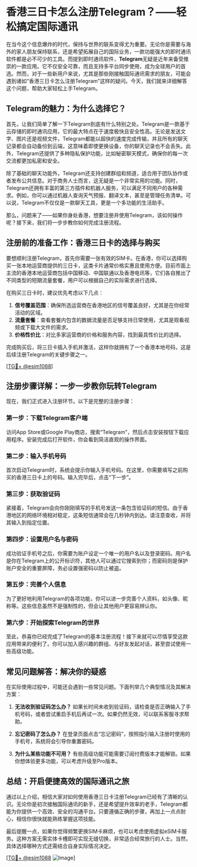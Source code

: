 # 香港三日卡怎么注册Telegram？——轻松搞定国际通讯

在当今这个信息爆炸的时代，保持与世界的联系变得尤为重要。无论你是需要与海外的家人朋友保持联系，还是希望拓展自己的国际业务，一款功能强大的即时通讯软件都是必不可少的工具。而提到即时通讯软件，**Telegram**无疑是近年来备受推崇的一款应用。它不仅安全可靠，而且支持多平台同步使用，成为全球用户的首选。然而，对于一些新用户来说，尤其是那些刚接触国际通讯需求的朋友，可能会遇到诸如“香港三日卡怎么注册Telegram”这样的疑问。今天，我们就来详细解答这个问题，帮助大家轻松上手Telegram。

## Telegram的魅力：为什么选择它？

首先，让我们简单了解一下Telegram到底有什么特别之处。Telegram是一款基于云存储的即时通讯应用，它的最大特点在于速度极快且安全性高。无论是发送文字、图片还是视频文件，Telegram都能以超快的速度完成传输，并且所有的聊天记录都会自动备份到云端，这意味着即使更换设备，你的聊天记录也不会丢失。此外，Telegram还提供了多种隐私保护功能，比如秘密聊天模式，确保你的每一次交流都更加私密和安全。

除了基础的聊天功能外，Telegram还支持创建群组和频道，适合用于团队协作或者发布公共信息。对于商务人士而言，这无疑是一个非常实用的功能。同时，Telegram还拥有丰富的第三方插件和机器人服务，可以满足不同用户的各种需求。例如，你可以通过机器人查询天气预报、翻译文本，甚至是管理任务清单。可以说，Telegram不仅仅是一款聊天工具，更是一个多功能的生活助手。

那么，问题来了——如果你身处香港，想要注册并使用Telegram，该如何操作呢？接下来，我们将一步步教你如何完成注册流程。

## 注册前的准备工作：香港三日卡的选择与购买

要想顺利注册Telegram，首先你需要一张有效的SIM卡。在香港，你可以选择购买一张本地运营商提供的三日卡，这类卡片通常价格实惠且使用方便。目前市面上主流的香港本地运营商包括中国移动、中国联通以及香港电讯等，它们各自推出了不同类型的短期流量套餐，用户可以根据自己的实际需求进行选择。

在购买三日卡时，建议优先考虑以下几点：

1. **信号覆盖范围**：确保所选运营商在香港地区的信号覆盖良好，尤其是在你经常活动的区域。
2. **流量套餐**：查看套餐内包含的数据流量是否足够支持日常使用，尤其是观看视频或下载大文件的需求。
3. **价格性价比**：对比多家运营商的价格和服务内容，找到最具性价比的选择。

完成购买后，将三日卡插入手机并激活，这样你就拥有了一个香港本地号码，这是后续注册Telegram的关键步骤之一。

[[TG💪+ @esim1088](https://t.me/s/esim1088)]

## 注册步骤详解：一步一步教你玩转Telegram

现在，我们正式进入注册环节。以下是完整的注册步骤：

### 第一步：下载Telegram客户端
访问App Store或Google Play商店，搜索“Telegram”，然后点击安装按钮下载应用程序。安装完成后打开软件，你会看到简洁直观的操作界面。

### 第二步：输入手机号码
首次启动Telegram时，系统会提示你输入手机号码。在这里，你需要填写之前购买的香港三日卡上的号码。输入完毕后，点击“下一步”。

### 第三步：获取验证码
紧接着，Telegram会向你刚刚填写的手机号发送一条包含验证码的短信。由于香港地区的网络环境相对稳定，这条短信通常会在几秒钟内到达。请注意查收，并将其输入到指定位置。

### 第四步：设置用户名与密码
成功验证手机号之后，你需要为账户设定一个唯一的用户名以及登录密码。用户名是你在Telegram上的公开标识符，其他人可以通过它搜索到你；而密码则是保护账户安全的重要屏障，务必设置强密码以防止被盗。

### 第五步：完善个人信息
为了更好地利用Telegram的各项功能，你可以进一步完善个人资料，如头像、昵称等。这些信息虽然不是强制性的，但会让其他用户更容易辨认你。

### 第六步：开始探索Telegram的世界
至此，恭喜你已经完成了Telegram的基本注册流程！接下来就可以尽情享受这款应用带来的便利了。你可以加入感兴趣的群组、与好友发起对话，甚至尝试使用一些高级功能。

## 常见问题解答：解决你的疑惑

在实际使用过程中，可能还会遇到一些常见问题。下面列举几个典型情况及其解决方案：

1. **无法收到验证码怎么办？**
   如果长时间未收到验证码，请检查是否正确输入了手机号码，或者尝试重启手机后再试一次。如果仍然无效，可以联系客服寻求帮助。

2. **忘记密码了怎么办？**
   在登录页面点击“忘记密码”，按照指引输入注册时使用的手机号，系统将会引导你重置密码。

3. **为什么某些功能不可用？**
   有些高级功能可能需要订阅付费版本才能解锁。如果你想体验更多功能，可以考虑升级至Pro版本。

## 总结：开启便捷高效的国际通讯之旅

通过以上介绍，相信大家对如何使用香港三日卡注册Telegram已经有了清晰的认识。无论你是初次接触国际通讯的新手，还是希望提升效率的老手，Telegram都能为你提供一个高效、安全的沟通平台。只要遵循正确的步骤，再加上一点点耐心，相信你很快就能熟练掌握这项技能。

最后提醒一点，如果你觉得频繁更换SIM卡麻烦，也可以考虑使用虚拟eSIM卡服务。这种方案无需实体卡槽即可实现无缝切换，非常适合经常旅行的人士。当然，具体选择哪种方式还需结合自身实际情况决定。

[[TG💪+ @esim1088](https://t.me/s/esim1088) ![Image](https://i.postimg.cc/4NQfJmqS/Snipaste-2025-05-13-00-14-12.png)]